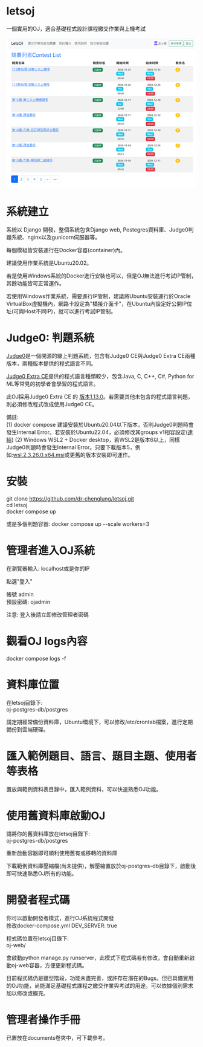 # letsoj
一個實用的OJ，適合基礎程式設計課程繳交作業與上機考試

![image](https://github.com/dr-chenglung/letsoj/blob/main/documents/contest-list.png)

# 系統建立
系統以 Django 開發，整個系統包含Django web, Postegres資料庫、Judge0判題系統、nginx以及gunicorn伺服器等。      

每個模組皆安裝運行在Docker容器(container)內。  

建議使用作業系統是Ubuntu20.02。

若是使用Windows系統的Docker進行安裝也可以，但是OJ無法進行考試IP管制，其餘功能皆可正常運作。

若使用Windows作業系統，需要進行IP管制，建議將Ubuntu安裝運行於Oracle VirtualBox虛擬機內，網路卡設定為"橋接介面卡"，在Ubuntu內設定好公開IP位址(可與Host不同IP)，就可以進行考試IP管制。

# Judge0: 判題系統

[Judge0](https://github.com/judge0/judge0)是一個開源的線上判題系統，包含有Judge0 CE與Judge0 Extra CE兩種版本，兩種版本提供的程式語言不同。

[Judge0 Extra CE](https://github.com/judge0/judge0/tree/extra)提供的程式語言種類較少，包含Java, C, C++, C#, Python for ML等常見的初學者會學習的程式語言。

此OJ採用Judge0 Extra CE 的 [版本1.13.0](https://github.com/judge0/judge0/blob/master/CHANGELOG.md#deployment-procedur)。若需要其他未包含的程式語言判題，則必須修改程式改成使用Judge0 CE。

備註:  
(1) docker compose 建議安裝於Ubuntu20.04以下版本，否則Judge0判題時會發生Internal Error。若安裝於Ubuntu22.04，必須修改其groups v1相容設定([連結](https://github.com/judge0/judge0/issues/325))
(2) Windows WSL2 + Docker desktop，若WSL2是版本6以上，同樣Judge0判題時會發生Internal Error。只要下載版本5，例如:[wsl.2.3.26.0.x64.msi](https://github.com/microsoft/WSL/releases?page=2)或更舊的版本安裝即可運作。
 
# 安裝
git clone https://github.com/dr-chenglung/letsoj.git  
cd letsoj  
docker compose up

或是多個判題容器:
docker compose up --scale workers=3

# 管理者進入OJ系統
在瀏覽器輸入: localhost或是你的IP  

點選"登入"  

帳號 admin  
預設密碼: ojadmin 

注意: 登入後請立即修改管理者密碼

# 觀看OJ logs內容
docker compose logs -f

# 資料庫位置
在letsoj目錄下:  
oj-postgres-db/postgres

請定期經常備份資料庫，Ubuntu環境下，可以修改/etc/crontab檔案，進行定期備份到雲端硬碟。

# 匯入範例題目、語言、題目主題、使用者等表格

置放與範例資料表目錄中，匯入範例資料，可以快速熟悉OJ功能。

# 使用舊資料庫啟動OJ

請將你的舊資料庫放在letsoj目錄下:  
oj-postgres-db/postgres

重新啟動容器即可順利使用舊有或移轉的資料庫

下載範例資料庫壓縮檔(尚未提供)，解壓縮置放於oj-postgres-db目錄下，啟動後即可快速熟悉OJ所有的功能。

# 開發者程式碼

你可以啟動開發者模式，進行OJ系統程式開發  
修改docker-compose.yml
DEV_SERVER: true 

程式碼位置在letsoj目錄下:  
oj-web/

會啟動python manage.py runserver，此模式下程式碼若有修改，會自動重新啟動oj-web容器，方便更新程式碼。

目前程式碼仍是雛型階段，功能未盡完善，或許存在潛在的Bugs。但已具備實用的OJ功能，尚能滿足基礎程式課程之繳交作業與考試的用途。可以依據個別需求加以修改或擴充。

# 管理者操作手冊
已置放在documents卷夾中，可下載參考。
